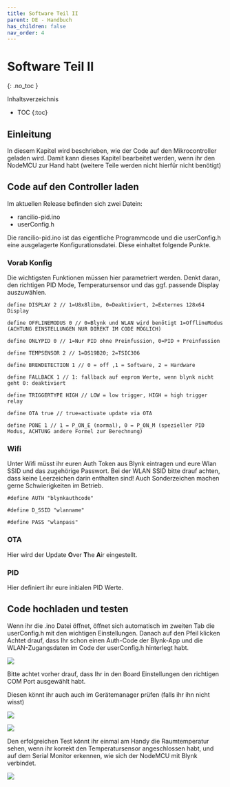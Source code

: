 ```yaml
---
title: Software Teil II
parent: DE - Handbuch
has_children: false
nav_order: 4
---
```


# Software Teil II
{: .no_toc }

Inhaltsverzeichnis

* TOC
{:toc}

## Einleitung

In diesem Kapitel wird beschrieben, wie der Code auf den Mikrocontroller geladen wird. Damit kann dieses Kapitel bearbeitet werden, wenn ihr den NodeMCU zur Hand habt (weitere Teile werden nicht hierfür nicht benötigt)

## Code auf den Controller laden

Im aktuellen Release befinden sich zwei Datein:
* rancilio-pid.ino
* userConfig.h

Die rancilio-pid.ino ist das eigentliche Programmcode und die userConfig.h eine ausgelagerte Konfigurationsdatei. Diese einhaltet folgende Punkte.

### Vorab Konfig

Die wichtigsten Funktionen müssen hier parametriert werden. Denkt daran, den richtigen PID Mode, Temperatursensor und das ggf. passende Display auszuwählen.

```
define DISPLAY 2 // 1=U8x8libm, 0=Deaktiviert, 2=Externes 128x64 Display

define OFFLINEMODUS 0 // 0=Blynk und WLAN wird benötigt 1=OfflineModus (ACHTUNG EINSTELLUNGEN NUR DIREKT IM CODE MÖGLICH)

define ONLYPID 0 // 1=Nur PID ohne Preinfussion, 0=PID + Preinfussion

define TEMPSENSOR 2 // 1=DS19B20; 2=TSIC306

define BREWDETECTION 1 // 0 = off ,1 = Software, 2 = Hardware

define FALLBACK 1 // 1: fallback auf eeprom Werte, wenn blynk nicht geht 0: deaktiviert

define TRIGGERTYPE HIGH // LOW = low trigger, HIGH = high trigger relay

define OTA true // true=activate update via OTA

define PONE 1 // 1 = P_ON_E (normal), 0 = P_ON_M (spezieller PID Modus, ACHTUNG andere Formel zur Berechnung)
```

### Wifi

Unter Wifi müsst ihr euren Auth Token aus Blynk eintragen und eure Wlan SSID und das zugehörige Passwort. Bei der WLAN SSID bitte drauf achten, dass keine Leerzeichen darin enthalten sind! Auch Sonderzeichen machen gerne Schwierigkeiten im Betrieb.

```
#define AUTH "blynkauthcode"

#define D_SSID "wlanname"

#define PASS "wlanpass"
```

### OTA

Hier wird der Update **O**ver **T**he **A**ir eingestellt.

### PID

Hier definiert ihr eure initialen PID Werte.


## Code hochladen und testen

Wenn ihr die .ino Datei öffnet, öffnet sich automatisch im zweiten Tab die userConfig.h mit den wichtigen Einstellungen. Danach auf den Pfeil klicken Achtet drauf, dass Ihr schon einen Auth-Code der Blynk-App und die WLAN-Zugangsdaten im Code der userConfig.h hinterlegt habt.

![](http://rancilio-pid.de/wp-content/uploads/2019/07/image-2.png)

Bitte achtet vorher drauf, dass Ihr in den Board Einstellungen den richtigen COM Port ausgewählt habt.

Diesen könnt ihr auch auch im Gerätemanager prüfen (falls ihr ihn nicht wisst)

![](http://rancilio-pid.de/wp-content/uploads/2018/10/34.png)

![](http://rancilio-pid.de/wp-content/uploads/2018/10/35.png)

Den erfolgreichen Test könnt ihr einmal am Handy die Raumtemperatur sehen, wenn ihr korrekt den Temperatursensor angeschlossen habt, und auf dem Serial Monitor erkennen, wie sich der NodeMCU mit Blynk verbindet.

![](http://rancilio-pid.de/wp-content/uploads/2018/10/36.png)
